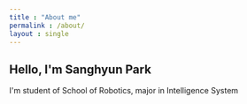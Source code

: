 ```yaml
---
title : "About me"
permalink : /about/
layout : single
---
```

## Hello, I'm Sanghyun Park
I'm student of School of Robotics, major in Intelligence System